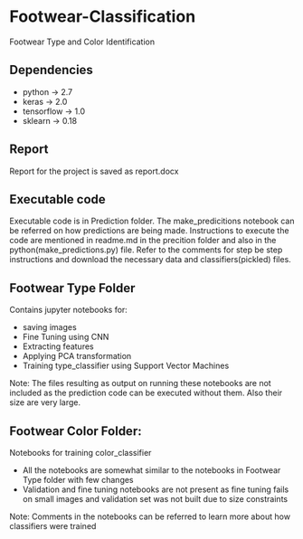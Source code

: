 # Footwear-Classification
Footwear Type and Color Identification

## Dependencies
- python -> 2.7
- keras -> 2.0
- tensorflow -> 1.0
- sklearn -> 0.18

## Report
Report for the project is saved as report.docx

## Executable code
Executable code is in Prediction folder. The make_predicitions notebook can be referred on how predictions are being made.
Instructions to execute the code are mentioned in readme.md in the precition folder and also in the python(make_predictions.py) file.
Refer to the comments for step be step instructions and download the necessary data and classifiers(pickled) files.

## Footwear Type Folder 
Contains jupyter notebooks for:
- saving images 
- Fine Tuning using CNN
- Extracting features 
- Applying PCA transformation
- Training type_classifier using Support Vector Machines

Note:
The files resulting as output on running these notebooks are not included as the prediction code can be executed without them. Also their size are very large.

## Footwear Color Folder:
Notebooks for training color_classifier 
- All the notebooks are somewhat similar to the notebooks in Footwear Type folder with few changes
- Validation and fine tuning notebooks are not present as fine tuning fails on small images and validation set was not built due to size constraints

Note:
Comments in the notebooks can be referred to learn more about how classifiers were trained
